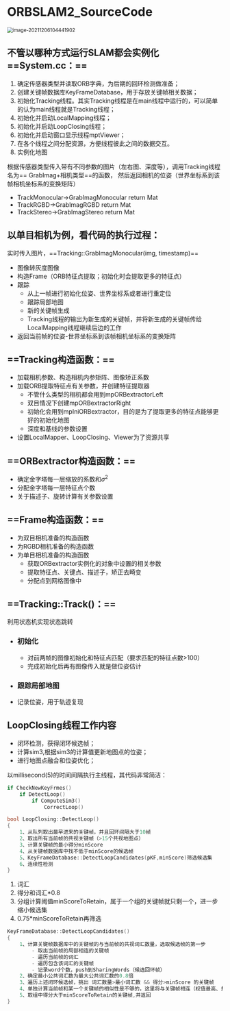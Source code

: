 # ORBSLAM2_SourceCode

<img src="C:\Users\djr\AppData\Roaming\Typora\typora-user-images\image-20211206104441902.png" alt="image-20211206104441902" style="zoom:80%;" />

## 不管以哪种方式运行SLAM都会实例化==System.cc：==

1.  确定传感器类型并读取ORB字典，为后期的回环检测做准备；
2.  创建关键帧数据库KeyFrameDatabase，用于存放关键帧相关数据；
3.  初始化Tracking线程。其实Tracking线程是在main线程中运行的，可以简单的认为main线程就是Tracking线程；
4.  初始化并启动LocalMapping线程；
5.  初始化并启动LoopClosing线程；
6.  初始化并启动窗口显示线程mptViewer；
7.  在各个线程之间分配资源，方便线程彼此之间的数据交互。
8.  实例化地图

根据传感器类型传入带有不同参数的图片（左右图、深度等），调用Tracking线程名为== GrabImag+相机类型==的函数， 然后返回相机的位姿（世界坐标系到该帧相机坐标系的变换矩阵）

 - TrackMonocular->GrabImagMonocular     return Mat
 - TrackRGBD->GrabImagRGBD                  return Mat
 - TrackStereo->GrabImagStereo    		return Mat

## 以单目相机为例，看代码的执行过程：

实时传入图片，==Tracking::GrabImagMonocular(img, timestamp)==

- 图像转灰度图像 
- 构造Frame（ORB特征点提取；初始化时会提取更多的特征点）
- 跟踪
  - 从上一帧进行初始化位姿、世界坐标系或者进行重定位
  - 跟踪局部地图
  - 新的关键帧生成
  - Tracking线程的输出为新生成的关键帧，并将新生成的关键帧传给LocalMapping线程继续后边的工作
- 返回当前帧的位姿-世界坐标系到该帧相机坐标系的变换矩阵

## ==Tracking构造函数：==

- 加载相机参数、构造相机内参矩阵、图像矫正系数
- 加载ORB提取特征点有关参数，并创建特征提取器
  - 不管什么类型的相机都会用到mpORBextractorLeft
  - 双目情况下创建mpORBextractorRight
  - 初始化会用到mpIniORBextractor，目的是为了提取更多的特征点能够更好的初始化地图
  - 深度和基线的参数设置
- 设置LocalMapper、LoopClosing、Viewer为了资源共享

## ==ORBextractor构造函数：==

- 确定金字塔每一层缩放的系数和$\sigma^2$
- 分配金字塔每一层特征点个数
- 关于描述子、旋转计算有关参数设置

## ==Frame构造函数：==

- 为双目相机准备的构造函数
- 为RGBD相机准备的构造函数
- 为单目相机准备的构造函数
  - 获取ORBextractor实例化的对象中设置的相关参数
  - 提取特征点、关键点、描述子，矫正去畸变
  - 分配点到网格图像中



## ==Tracking::Track()：==

利用状态机实现状态跳转

- ### 初始化

  - 对前两帧的图像初始化和特征点匹配（要求匹配的特征点数>100）
  - 完成初始化后再有图像传入就是做位姿估计
- ### 跟踪局部地图
- 记录位姿，用于轨迹复现





## LoopClosing线程工作内容

- 闭环检测，获得闭环候选帧；
- 计算sim3,根据sim3的计算值更新地图点的位姿；
- 进行地图点融合和位姿优化；

以millisecond(5)的时间间隔执行主线程，其代码非常简洁：

```c++
if CheckNewKeyFrmes()
	if DetectLoop()
		if ComputeSim3()
			CorrectLoop()
```

```c++
bool LoopClosing::DetectLoop()
{
	1、从队列取出最早进来的关键帧，并且回环间隔大于10帧
	2、取出所有当前帧的共视关键帧（>15个共视地图点）
	3、计算关键帧的最小得分minScore
	4、从关键帧数据库中找不低于minScore的候选帧
	5、KeyFrameDatabase::DetectLoopCandidates(pKF,minScore)筛选候选集
	6、连续性检测
}
```

1. 词汇
2. 得分和词汇*0.8
3. 分组计算阈值minScoreToRetain，属于一个组的关键帧就只剩一个，进一步缩小候选集
4. 0.75*minScoreToRetain再筛选

```c++
KeyFrameDatabase::DetectLoopCandidates()
{
    1、计算关键帧数据库中的关键帧的与当前帧的共视词汇数量，选取候选帧的第一步
        - 取出当前帧的局部相连的关键帧
        - 遍历当前帧的词汇
        - 遍历包含该词汇的关键帧
        - 记录word个数，push到SharingWords（候选回环帧）
	2、确定最小公共词汇数为最大公共词汇数的0.8倍
	3、遍历上述闭环候选帧，挑出 词汇数量>最小词汇数 && 得分>minScore 的关键帧
	4、单独计算当前帧和某一个关键帧的相似性是不够的，这里将与关键帧相连（权值最高、共视程度最高）的前十个关键         帧归为一组，记录每一组的最高分，得最高分的关键帧，确定阈值minScoreToRetain = 0.75*bestAccScore
	5、取组中得分大于minScoreToRetain的关键帧,并返回
}
```